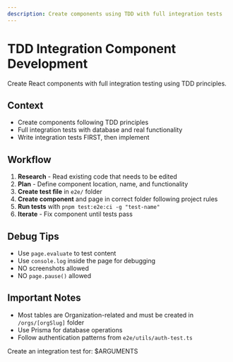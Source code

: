 ```yaml
---
description: Create components using TDD with full integration tests
---
```


# TDD Integration Component Development

Create React components with full integration testing using TDD principles.

## Context
- Create components following TDD principles
- Full integration tests with database and real functionality
- Write integration tests FIRST, then implement

## Workflow
1. **Research** - Read existing code that needs to be edited
2. **Plan** - Define component location, name, and functionality
3. **Create test file** in `e2e/` folder
4. **Create component** and page in correct folder following project rules
5. **Run tests** with `pnpm test:e2e:ci -g "test-name"`
6. **Iterate** - Fix component until tests pass

## Debug Tips
- Use `page.evaluate` to test content
- Use `console.log` inside the page for debugging
- NO screenshots allowed
- NO `page.pause()` allowed

## Important Notes
- Most tables are Organization-related and must be created in `/orgs/[orgSlug]` folder
- Use Prisma for database operations
- Follow authentication patterns from `e2e/utils/auth-test.ts`

Create an integration test for: $ARGUMENTS